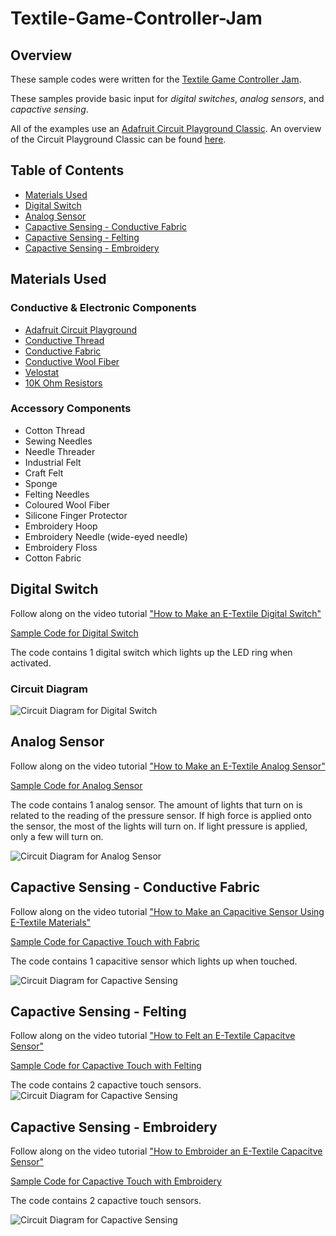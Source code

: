 # Textile-Game-Controller-Jam

## Overview
These sample codes were written for the [Textile Game Controller Jam](http://socialbodylab.com/textile-game-controllers-jam/).

These samples provide basic input for *digital switches*, *analog sensors*, and *capactive sensing*. 

All of the examples use an [Adafruit Circuit Playground Classic](https://www.adafruit.com/product/3000). An overview of the Circuit Playground Classic can be found [here](https://learn.adafruit.com/introducing-circuit-playground/overview).


## Table of Contents 

* [Materials Used](#materials)
* [Digital Switch](#digital)
* [Analog Sensor](#analog)
* [Capactive Sensing - Conductive Fabric](#capactive-fab)
* [Capactive Sensing - Felting](#capactive-felt) 
* [Capactive Sensing - Embroidery](#capactive-em) 

<a name="materials"/>

## Materials Used

### Conductive & Electronic Components
- [Adafruit Circuit Playground](https://www.adafruit.com/product/3000)
- [Conductive Thread](https://www.digikey.ca/en/products/detail/adafruit-industries-llc/641/5356753)
- [Conductive Fabric](https://www.digikey.ca/en/products/detail/adafruit-industries-llc/1168/5356770)
- [Conductive Wool Fiber](https://www.digikey.ca/en/products/detail/adafruit-industries-llc/1088/10670014)
- [Velostat](https://www.digikey.ca/catalog/en/partgroup/pressure-sensitive-conductive-sheet-velostat-linqstat/71881)
- [10K Ohm Resistors](https://www.digikey.ca/en/products/detail/yageo/CFR-25JB-52-10K/338)

### Accessory Components 
- Cotton Thread
- Sewing Needles
- Needle Threader
- Industrial Felt 
- Craft Felt
- Sponge 
- Felting Needles 
- Coloured Wool Fiber
- Silicone Finger Protector
- Embroidery Hoop
- Embroidery Needle (wide-eyed needle)
- Embroidery Floss
- Cotton Fabric 

<a name="digital"/>

## Digital Switch

Follow along on the video tutorial ["How to Make an E-Textile Digital Switch"](https://youtu.be/OHO1NxV-ebw)

[Sample Code for Digital Switch](/digital_switch_tutorial.ino)

The code contains 1 digital switch which lights up the LED ring when activated. 

### Circuit Diagram
![Circuit Diagram for Digital Switch](/read-me-assets/digital-switch-diagram.png)

<a name="analog"/>

## Analog Sensor

Follow along on the video tutorial ["How to Make an E-Textile Analog Sensor"](https://youtu.be/tA37mGEnPes)

[Sample Code for Analog Sensor](/analog_sensor_tutorial.ino)

The code contains 1 analog sensor. The amount of lights that turn on is related to the reading of the pressure sensor. If high force is applied onto the sensor, the most of the lights will turn on. If light pressure is applied, only a few will turn on. 
  
![Circuit Diagram for Analog Sensor](/read-me-assets/analog-sensor-diagram.png)

<a name="capactive-fab"/>

## Capactive Sensing - Conductive Fabric

Follow along on the video tutorial ["How to Make an Capacitive Sensor Using E-Textile Materials"]( https://youtu.be/kTfoMyjtgws)

[Sample Code for Capactive Touch with Fabric](/capacitive_touch_tutorial.ino)

The code contains 1 capacitive sensor which lights up when touched. 

![Circuit Diagram for Capactive Sensing](/read-me-assets/capacitive-sensing-diagram.png)

<a name="capactive-felt"/>

## Capactive Sensing - Felting

Follow along on the video tutorial ["How to Felt an E-Textile Capacitve Sensor"](https://youtu.be/NowvCFEpItk)  

[Sample Code for Capactive Touch with Felting](/felting_tutorial.ino)

The code contains 2 capactive touch sensors. 
![Circuit Diagram for Capactive Sensing](/read-me-assets/capactive-diagram-felt.png)


<a name="capactive-em"/>

## Capactive Sensing - Embroidery

Follow along on the video tutorial  ["How to Embroider an E-Textile Capacitve Sensor"](https://youtu.be/lxuEnd14fhU)  

[Sample Code for Capactive Touch with Embroidery](/embroidery_tutorial.ino)

The code contains 2 capactive touch sensors. 

![Circuit Diagram for Capactive Sensing](/read-me-assets/capactive-diagram-em.png)




